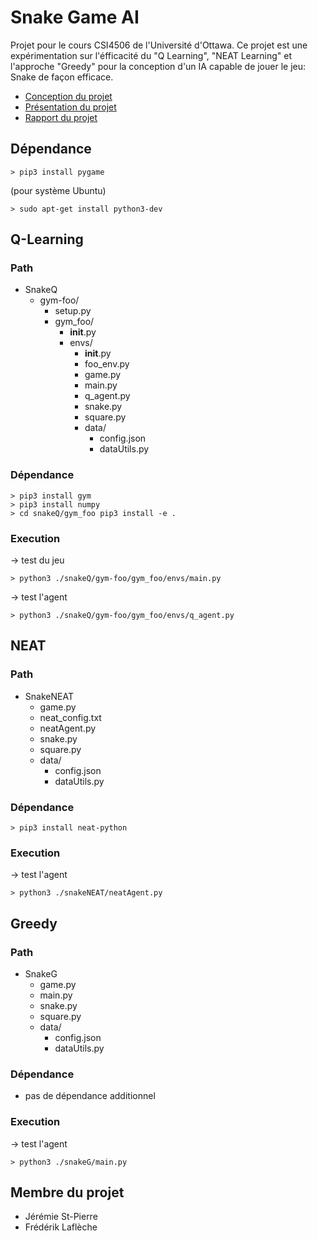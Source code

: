 # Snake Game AI
Projet pour le cours CSI4506 de l'Université d'Ottawa. Ce projet est une expérimentation sur l'éfficacité du "Q Learning", "NEAT Learning" et l'approche "Greedy" pour la conception d'un IA capable de jouer le jeu: Snake de façon efficace.

* [Conception du projet](https://github.com/jstpi047/AI-Game-Snake/blob/master/doc/CSI4506-Projet-Etape2-DefinitionProjet-SnakeAI.pdf)
* [Présentation du projet](https://github.com/jstpi047/AI-Game-Snake/blob/master/doc/CSI4506-Projet-Presentation.pdf)
* [Rapport du projet](https://github.com/jstpi047/AI-Game-Snake/blob/master/doc/CSI4506-Projet-Etape3.pdf)

## Dépendance
```
> pip3 install pygame
```
(pour système Ubuntu)
```
> sudo apt-get install python3-dev
```

## Q-Learning

### Path
* SnakeQ
  * gym-foo/
    * setup.py
    * gym_foo/
      * __init__.py
      * envs/
        * __init__.py
        * foo_env.py
        * game.py
        * main.py
        * q_agent.py
        * snake.py
        * square.py
        * data/
          * config.json
          * dataUtils.py

### Dépendance
```
> pip3 install gym
> pip3 install numpy
> cd snakeQ/gym_foo pip3 install -e .
```

### Execution
-> test du jeu
```
> python3 ./snakeQ/gym-foo/gym_foo/envs/main.py
```

-> test l'agent
```
> python3 ./snakeQ/gym-foo/gym_foo/envs/q_agent.py
```

## NEAT

### Path
* SnakeNEAT
  * game.py
  * neat_config.txt
  * neatAgent.py
  * snake.py
  * square.py
  * data/
    * config.json
    * dataUtils.py

### Dépendance
```
> pip3 install neat-python
```

### Execution
-> test l'agent
```
> python3 ./snakeNEAT/neatAgent.py
```

## Greedy

### Path
* SnakeG
  * game.py
  * main.py
  * snake.py
  * square.py
  * data/
    * config.json
    * dataUtils.py

### Dépendance
* pas de dépendance additionnel

### Execution
-> test l'agent
```
> python3 ./snakeG/main.py
```

## Membre du projet
* Jérémie St-Pierre
* Frédérik Laflèche
